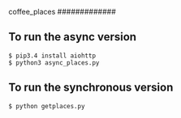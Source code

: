 coffee_places
#############

## To run the async version

```
$ pip3.4 install aiohttp
$ python3 async_places.py
```

## To run the synchronous version
```
$ python getplaces.py
```
